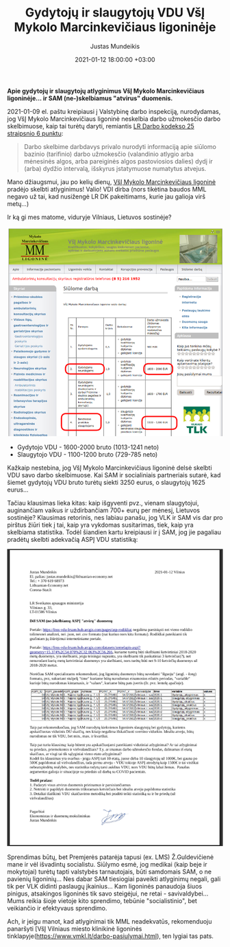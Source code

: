 ﻿---
title: Gydytojų ir slaugytojų VDU VšĮ Mykolo Marcinkevičiaus ligoninėje
date: 2021-01-12 18:00:00 +03:00
author: Justas Mundeikis
layout: post
comments: true
citation: true
image:  /assets/2021/01/12/MML_VDU_ban.png
thumbnail: /assets/2021/01/12/thumb.MML_VDU_ban.png
categories:
  - Sveikatos apsauga
tags:
  - Atlyginimai
  - Medikai
  - Atviri duomenys
---

**Apie gydytojų ir slaugytojų atlyginimus VšĮ Mykolo Marcinkevičiaus ligoninėje... ir SAM (ne-)skelbiamus "atvirus" duomenis.**<!--more-->

2021-01-09 el. paštu kreipiausi į Valstybinę darbo inspekciją, nurodydamas, jog VšĮ Mykolo Marcinkevičiaus ligoninė neskelbia darbo užmokesčio darbo skelbimuose, kaip tai turėtų daryti, remiantis [LR Darbo kodekso 25 straipsnio 6 punktu](https://e-seimas.lrs.lt/portal/legalAct/lt/TAD/10c6bfd07bd511e6a0f68fd135e6f40c/asr):

> Darbo skelbime darbdavys privalo nurodyti informaciją apie siūlomo bazinio (tarifinio) darbo užmokesčio (valandinio atlygio arba mėnesinės algos, arba pareiginės algos pastoviosios dalies) dydį ir (arba) dydžio intervalą, išskyrus įstatymuose numatytus atvejus.

Mano džiaugsmui, jau po kelių dienų, [VšĮ Mykolo Marcinkevičiaus ligoninė](https://www.mmligonine.lt/pages/siulome-darba.php) pradėjo skelbti atlyginimus! Valio! VDI dirba (nors tikėtina baudos MML negavo už tai, kad nusižengė LR DK pakeitimams, kurie jau galioja virš metų...)

Ir ką gi mes matome, viduryje Vilniaus, Lietuvos sostinėje?

![](/assets/2021/01/12/MML_VDU.png)

* Gydytojo VDU - 1600-2000 bruto (1013-1241 neto)
* Slaugytojo VDU - 1100-1200 bruto (729-785 neto)

Kažkaip nestebina, jog VšĮ Mykolo Marcinkevičiaus ligoninė delsė skelbti VDU savo darbo skelbimuose. Kai SAM ir socialiniais partneriais sutarė, kad šiemet gydytojų VDU bruto turėtų siekti 3250 eurus, o slaugytojų 1625 eurus...

Tačiau klausimas lieka kitas: kaip išgyventi pvz., vienam slaugytojui, auginančiam vaikus ir uždirbančiam 700+ eurų per mėnesį, Lietuvos sostinėje? Klausimas retorinis, nes labiau panašu, jog VLK ir SAM vis dar pro pirštus žiūri tiek į tai, kaip yra vykdomas susitarimas, tiek, kaip yra skelbiama statistika. Todėl šiandien kartu kreipiausi ir į SAM, jog jie pagaliau pradėtų skelbti adekvačią ASPĮ VDU statistiką:

![](/assets/2021/01/12/raštas_SAM_dėl_duomenų_VDU_gydytojų_slaugytojų_ASPI_rodikliai.png)


Sprendimas būtų, bet Premjerės patarėja tapusi (ex. LMS) Ž.Guldevičienė mane ir vėl išvadintų socialistu. Siūlymo esmė, jog medikai (kaip beje ir mokytojai) turėtų tapti valstybės tarnautojais, būti samdomais SAM, o ne pavienių ligoninių... Nes dabar SAM tiesiogiai paveikti atlyginimų negali, gali tik per VLK didinti paslaugų įkainius... Kam ligoninės panaudoja šiuos pinigus, atsakingos ligoninės tik savo steigėjui, ne retai - savivaldybei...
Mums reikia šioje vietoje kito sprendimo, tebūnie "socialistinio", bet veikiančio ir efektyvaus sprendimo.

Ach, ir jeigu manot, kad atlyginimai tik MML neadekvatūs, rekomenduoju panaršyti [VšĮ Vilniaus miesto klinikinė ligoninės tinklapyje(https://www.vmkl.lt/darbo-pasiulymai.html), ten lygiai tas pats.
